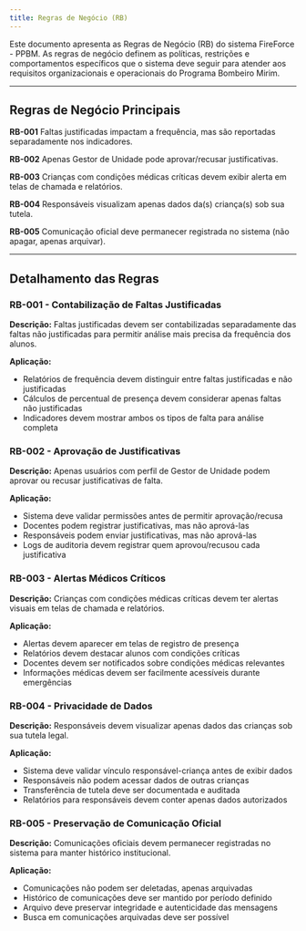 ```yaml
---
title: Regras de Negócio (RB)
---
```



Este documento apresenta as Regras de Negócio (RB) do sistema FireForce - PPBM. As regras de negócio definem as políticas, restrições e comportamentos específicos que o sistema deve seguir para atender aos requisitos organizacionais e operacionais do Programa Bombeiro Mirim.

---

## Regras de Negócio Principais

**RB-001**
Faltas justificadas impactam a frequência, mas são reportadas separadamente nos indicadores.

**RB-002**
Apenas Gestor de Unidade pode aprovar/recusar justificativas.

**RB-003**
Crianças com condições médicas críticas devem exibir alerta em telas de chamada e relatórios.

**RB-004**
Responsáveis visualizam apenas dados da(s) criança(s) sob sua tutela.

**RB-005**
Comunicação oficial deve permanecer registrada no sistema (não apagar, apenas arquivar).

---

## Detalhamento das Regras

### RB-001 - Contabilização de Faltas Justificadas
**Descrição:** Faltas justificadas devem ser contabilizadas separadamente das faltas não justificadas para permitir análise mais precisa da frequência dos alunos.

**Aplicação:**
- Relatórios de frequência devem distinguir entre faltas justificadas e não justificadas
- Cálculos de percentual de presença devem considerar apenas faltas não justificadas
- Indicadores devem mostrar ambos os tipos de falta para análise completa

### RB-002 - Aprovação de Justificativas
**Descrição:** Apenas usuários com perfil de Gestor de Unidade podem aprovar ou recusar justificativas de falta.

**Aplicação:**
- Sistema deve validar permissões antes de permitir aprovação/recusa
- Docentes podem registrar justificativas, mas não aprová-las
- Responsáveis podem enviar justificativas, mas não aprová-las
- Logs de auditoria devem registrar quem aprovou/recusou cada justificativa

### RB-003 - Alertas Médicos Críticos
**Descrição:** Crianças com condições médicas críticas devem ter alertas visuais em telas de chamada e relatórios.

**Aplicação:**
- Alertas devem aparecer em telas de registro de presença
- Relatórios devem destacar alunos com condições críticas
- Docentes devem ser notificados sobre condições médicas relevantes
- Informações médicas devem ser facilmente acessíveis durante emergências

### RB-004 - Privacidade de Dados
**Descrição:** Responsáveis devem visualizar apenas dados das crianças sob sua tutela legal.

**Aplicação:**
- Sistema deve validar vínculo responsável-criança antes de exibir dados
- Responsáveis não podem acessar dados de outras crianças
- Transferência de tutela deve ser documentada e auditada
- Relatórios para responsáveis devem conter apenas dados autorizados

### RB-005 - Preservação de Comunicação Oficial
**Descrição:** Comunicações oficiais devem permanecer registradas no sistema para manter histórico institucional.

**Aplicação:**
- Comunicações não podem ser deletadas, apenas arquivadas
- Histórico de comunicações deve ser mantido por período definido
- Arquivo deve preservar integridade e autenticidade das mensagens
- Busca em comunicações arquivadas deve ser possível
